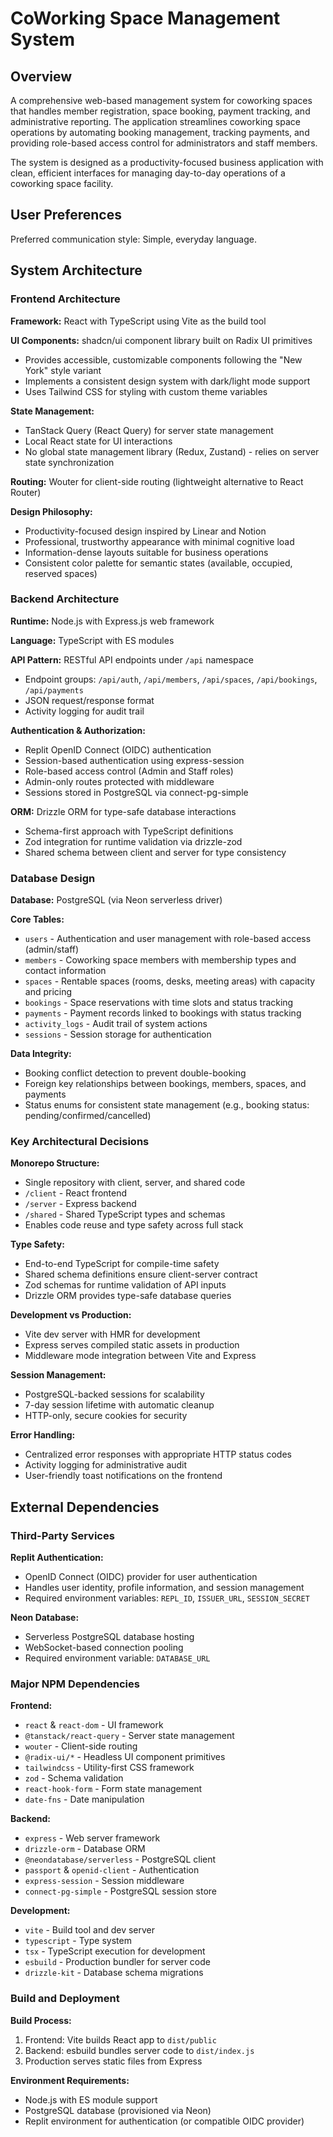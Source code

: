 # CoWorking Space Management System

## Overview

A comprehensive web-based management system for coworking spaces that handles member registration, space booking, payment tracking, and administrative reporting. The application streamlines coworking space operations by automating booking management, tracking payments, and providing role-based access control for administrators and staff members.

The system is designed as a productivity-focused business application with clean, efficient interfaces for managing day-to-day operations of a coworking space facility.

## User Preferences

Preferred communication style: Simple, everyday language.

## System Architecture

### Frontend Architecture

**Framework:** React with TypeScript using Vite as the build tool

**UI Components:** shadcn/ui component library built on Radix UI primitives
- Provides accessible, customizable components following the "New York" style variant
- Implements a consistent design system with dark/light mode support
- Uses Tailwind CSS for styling with custom theme variables

**State Management:** 
- TanStack Query (React Query) for server state management
- Local React state for UI interactions
- No global state management library (Redux, Zustand) - relies on server state synchronization

**Routing:** Wouter for client-side routing (lightweight alternative to React Router)

**Design Philosophy:**
- Productivity-focused design inspired by Linear and Notion
- Professional, trustworthy appearance with minimal cognitive load
- Information-dense layouts suitable for business operations
- Consistent color palette for semantic states (available, occupied, reserved spaces)

### Backend Architecture

**Runtime:** Node.js with Express.js web framework

**Language:** TypeScript with ES modules

**API Pattern:** RESTful API endpoints under `/api` namespace
- Endpoint groups: `/api/auth`, `/api/members`, `/api/spaces`, `/api/bookings`, `/api/payments`
- JSON request/response format
- Activity logging for audit trail

**Authentication & Authorization:**
- Replit OpenID Connect (OIDC) authentication
- Session-based authentication using express-session
- Role-based access control (Admin and Staff roles)
- Admin-only routes protected with middleware
- Sessions stored in PostgreSQL via connect-pg-simple

**ORM:** Drizzle ORM for type-safe database interactions
- Schema-first approach with TypeScript definitions
- Zod integration for runtime validation via drizzle-zod
- Shared schema between client and server for type consistency

### Database Design

**Database:** PostgreSQL (via Neon serverless driver)

**Core Tables:**
- `users` - Authentication and user management with role-based access (admin/staff)
- `members` - Coworking space members with membership types and contact information
- `spaces` - Rentable spaces (rooms, desks, meeting areas) with capacity and pricing
- `bookings` - Space reservations with time slots and status tracking
- `payments` - Payment records linked to bookings with status tracking
- `activity_logs` - Audit trail of system actions
- `sessions` - Session storage for authentication

**Data Integrity:**
- Booking conflict detection to prevent double-booking
- Foreign key relationships between bookings, members, spaces, and payments
- Status enums for consistent state management (e.g., booking status: pending/confirmed/cancelled)

### Key Architectural Decisions

**Monorepo Structure:**
- Single repository with client, server, and shared code
- `/client` - React frontend
- `/server` - Express backend
- `/shared` - Shared TypeScript types and schemas
- Enables code reuse and type safety across full stack

**Type Safety:**
- End-to-end TypeScript for compile-time safety
- Shared schema definitions ensure client-server contract
- Zod schemas for runtime validation of API inputs
- Drizzle ORM provides type-safe database queries

**Development vs Production:**
- Vite dev server with HMR for development
- Express serves compiled static assets in production
- Middleware mode integration between Vite and Express

**Session Management:**
- PostgreSQL-backed sessions for scalability
- 7-day session lifetime with automatic cleanup
- HTTP-only, secure cookies for security

**Error Handling:**
- Centralized error responses with appropriate HTTP status codes
- Activity logging for administrative audit
- User-friendly toast notifications on the frontend

## External Dependencies

### Third-Party Services

**Replit Authentication:**
- OpenID Connect (OIDC) provider for user authentication
- Handles user identity, profile information, and session management
- Required environment variables: `REPL_ID`, `ISSUER_URL`, `SESSION_SECRET`

**Neon Database:**
- Serverless PostgreSQL database hosting
- WebSocket-based connection pooling
- Required environment variable: `DATABASE_URL`

### Major NPM Dependencies

**Frontend:**
- `react` & `react-dom` - UI framework
- `@tanstack/react-query` - Server state management
- `wouter` - Client-side routing
- `@radix-ui/*` - Headless UI component primitives
- `tailwindcss` - Utility-first CSS framework
- `zod` - Schema validation
- `react-hook-form` - Form state management
- `date-fns` - Date manipulation

**Backend:**
- `express` - Web server framework
- `drizzle-orm` - Database ORM
- `@neondatabase/serverless` - PostgreSQL client
- `passport` & `openid-client` - Authentication
- `express-session` - Session middleware
- `connect-pg-simple` - PostgreSQL session store

**Development:**
- `vite` - Build tool and dev server
- `typescript` - Type system
- `tsx` - TypeScript execution for development
- `esbuild` - Production bundler for server code
- `drizzle-kit` - Database schema migrations

### Build and Deployment

**Build Process:**
1. Frontend: Vite builds React app to `dist/public`
2. Backend: esbuild bundles server code to `dist/index.js`
3. Production serves static files from Express

**Environment Requirements:**
- Node.js with ES module support
- PostgreSQL database (provisioned via Neon)
- Replit environment for authentication (or compatible OIDC provider)